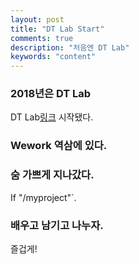 ```yaml
---
layout: post
title: "DT Lab Start"
comments: true
description: "처음엔 DT Lab"
keywords: "content"
---
```


### 2018년은 DT Lab 
DT Lab[링크](http://it.chosun.com/site/data/html_dir/2017/12/12/2017121285049.html)
시작됐다.

### Wework 역삼에 있다.


### 숨 가쁘게 지나갔다.

If "/myproject"`.

### 배우고 남기고 나누자.

즐겁게!

